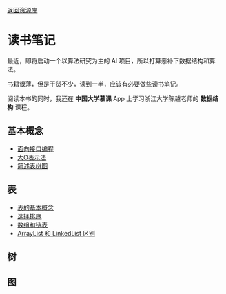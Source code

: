 [返回资源库](../)

# 读书笔记

最近，即将启动一个以算法研究为主的 AI 项目，所以打算恶补下数据结构和算法。

书籍很薄，但是干货不少，读到一半，应该有必要做些读书笔记。

阅读本书的同时，我还在 **中国大学慕课** App 上学习浙江大学陈越老师的 **数据结构** 课程。

## 基本概念

* [面向接口编程](A1-面向接口编程.md)
* [大O表示法](A2-大O表示法.md)
* [简述表树图](A3-表树图.md)

## 表

* [表的基本概念](B1-表的基本概念.md)
* [选择排序](B2-选择排序.md)
* [数组和链表](B3-数组和链表.md)
* [ArrayList 和 LinkedList 区别](B4-ArrayList和LinkedList区别.md)

## 树

## 图